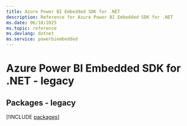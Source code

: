 ```yaml
---
title: Azure Power BI Embedded SDK for .NET
description: Reference for Azure Power BI Embedded SDK for .NET
ms.date: 06/18/2025
ms.topic: reference
ms.devlang: dotnet
ms.service: powerbiembedded
---
```

# Azure Power BI Embedded SDK for .NET - legacy
## Packages - legacy
[!INCLUDE [packages](power-bi-embedded-index.md)]